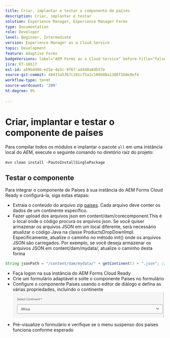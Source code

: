 ```yaml
---
title: Criar, implantar e testar o componente de países
description: Criar, implantar e testar
solution: Experience Manager, Experience Manager Forms
type: Documentation
role: Developer
level: Beginner, Intermediate
version: Experience Manager as a Cloud Service
topic: Development
feature: Adaptive Forms
badgeVersions: label="AEM Forms as a Cloud Service" before-title="false"
jira: KT-16517
exl-id: ab9bd406-e25e-4e3c-9f67-ad440a8db57e
source-git-commit: 48433a5367c281cf5a1c106b08a1306f1b0e8ef4
workflow-type: tm+mt
source-wordcount: '209'
ht-degree: 0%

---
```


# Criar, implantar e testar o componente de países

Para compilar todos os módulos e implantar o pacote `all` em uma instância local do AEM, execute o seguinte comando no diretório raiz do projeto:

```mvn clean install -PautoInstallSinglePackage```

## Testar o componente

Para integrar o componente de Países à sua instância do AEM Forms Cloud Ready e configurá-la, siga estas etapas:

* Extraia o conteúdo do arquivo zip [países](assets/countries.zip). Cada arquivo deve conter os dados de um continente específico.
* Fazer upload dos arquivos json em content/dam/corecomponent.This é o local onde o código procura os arquivos json. Se você quiser armazenar os arquivos JSON em um local diferente, será necessário atualizar o código Java na classe ProductsDropDownImpl. Especificamente, atualize o caminho no método init() onde os arquivos JSON são carregados. Por exemplo, se você deseja armazenar os arquivos JSON em content/dam/mydata/, atualize o caminho desta forma

```java
String jsonPath = "/content/dam/mydata/" + getContinent() + ".json"; // Update path accordingly
```

* Faça logon na sua instância do AEM Forms Cloud Ready
* Crie um formulário adaptável e solte o componente Países no formulário
* Configure o componente Países usando o editor de diálogo e defina as várias propriedades, incluindo o continente
  ![continente](assets/select-continent.png)
* Pré-visualize o formulário e verifique se o menu suspenso dos países funciona conforme esperado

